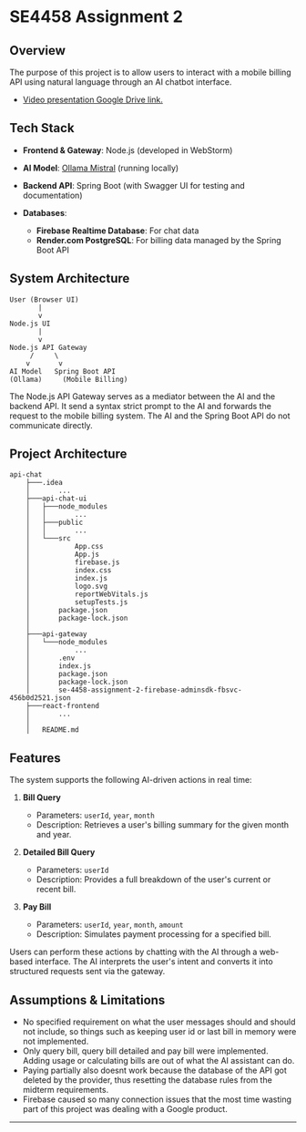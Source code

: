 # SE4458 Assignment 2

## Overview
The purpose of this project is to allow users to interact with a mobile billing API using natural language through an AI chatbot interface.
* [Video presentation Google Drive link.](https://drive.google.com/drive/folders/1PxD7Bblp_PDxtmOZuNSYy4KkF3WXUWSO)

## Tech Stack

* **Frontend & Gateway**: Node.js (developed in WebStorm)
* **AI Model**: [Ollama Mistral](https://ollama.com/library/mistral) (running locally)
* **Backend API**: Spring Boot (with Swagger UI for testing and documentation)
* **Databases**:

  * **Firebase Realtime Database**: For chat data
  * **Render.com PostgreSQL**: For billing data managed by the Spring Boot API

## System Architecture

```
User (Browser UI)
       |
       v
Node.js UI
       |
       v
Node.js API Gateway
     /     \
    v       v
AI Model   Spring Boot API
(Ollama)     (Mobile Billing)
```

The Node.js API Gateway serves as a mediator between the AI and the backend API. It send a syntax strict prompt to the AI and forwards the request to the mobile billing system. The AI and the Spring Boot API do not communicate directly.

## Project Architecture
```
api-chat
	├───.idea
	│		...
	├───api-chat-ui
	│	├───node_modules
	│	│		...
	│	├───public
	│	│		...
	│	└───src
	│			App.css
	│			App.js
	│			firebase.js
	│			index.css
	│			index.js
	│			logo.svg
	│			reportWebVitals.js
	│			setupTests.js
	│		package.json
	│		package-lock.json
	│
	├───api-gateway
	│	└───node_modules
	│			...
	│		.env
	│		index.js
	│		package.json
	│		package-lock.json
	│		se-4458-assignment-2-firebase-adminsdk-fbsvc-456b0d2521.json
	├───react-frontend
	│		...
	│
	│	README.md
```


## Features

The system supports the following AI-driven actions in real time:

1. **Bill Query**

   * Parameters: `userId`, `year`, `month`
   * Description: Retrieves a user's billing summary for the given month and year.

2. **Detailed Bill Query**

   * Parameters: `userId`
   * Description: Provides a full breakdown of the user's current or recent bill.

3. **Pay Bill**

   * Parameters: `userId`, `year`, `month`, `amount`
   * Description: Simulates payment processing for a specified bill.

Users can perform these actions by chatting with the AI through a web-based interface. The AI interprets the user's intent and converts it into structured requests sent via the gateway.

## Assumptions & Limitations

* No specified requirement on what the user messages should and should not include, so things such as keeping user id or last bill in memory were not implemented.
* Only query bill, query bill detailed and pay bill were implemented. Adding usage or calculating bills are out of what the AI assistant can do.
* Paying partially also doesnt work because the database of the API got deleted by the provider, thus resetting the database rules from the midterm requirements.
* Firebase caused so many connection issues that the most time wasting part of this project was dealing with a Google product.

---
